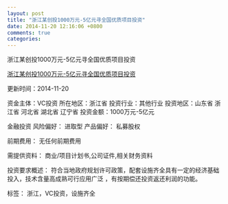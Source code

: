 ```yaml
---
layout: post
title: "浙江某创投1000万元-5亿元寻全国优质项目投资"
date: 2014-11-20 12:16:06 +0800
comments: true
categories: 
---
```

浙江某创投1000万元-5亿元寻全国优质项目投资

[浙江某创投1000万元-5亿元寻全国优质项目投资](http://zijin.trjcn.com/detail_195457.html)

更新时间：2014-11-20

资金主体：VC投资
所在地区：浙江省
投资行业：其他行业
投资地区：山东省 浙江省 河北省 湖北省 辽宁省
投资金额：1000万元-5亿元

金融投资
风险偏好：
                            进取型 
                                                                                产品偏好：
                            私募股权

前期费用：
无任何前期费用

需提供资料：
商业/项目计划书,公司证件,相关财务资料

投资要求概述：
符合当地政府规划许可政策，配套设施齐全具有一定的经济基础投入，技术含量高成熟可行应用广泛 ，有按期偿还投资返还利润的功能。

标签：
浙江，VC投资，设施齐全

